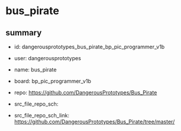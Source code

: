 # bus_pirate
 
## summary 
* id: dangerousprototypes_bus_pirate_bp_pic_programmer_v1b
* user: dangerousprototypes
* name: bus_pirate
* board: bp_pic_programmer_v1b
* repo: https://github.com/DangerousPrototypes/Bus_Pirate



* src_file_repo_sch: 
* src_file_repo_sch_link: https://github.com/DangerousPrototypes/Bus_Pirate/tree/master/






